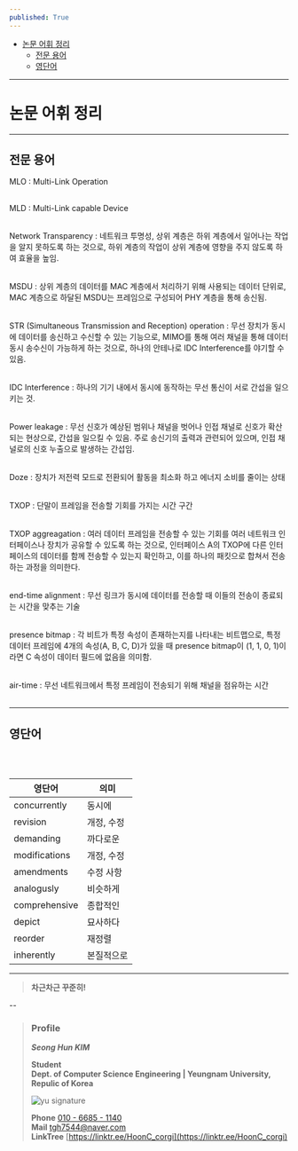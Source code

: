 ```yaml
---
published: True
---
```


<!-- TOC -->
* [논문 어휘 정리](#논문-어휘-정리)
  * [전문 용어](#전문-용어)
  * [영단어](#영단어)
<!-- TOC -->

---

# 논문 어휘 정리

---

## 전문 용어

MLO
: Multi-Link Operation
<br><br>

MLD
: Multi-Link capable Device
<br><br>

Network Transparency
: 네트워크 투명성, 상위 계층은 하위 계층에서 일어나는 작업을 알지 못하도록 하는 것으로, 하위 계층의 작업이 상위 계층에 영향을 주지 않도록 하여 효율을 높임.
<br><br>

MSDU
: 상위 계층의 데이터를 MAC 계층에서 처리하기 위해 사용되는 데이터 단위로, MAC 계층으로 하달된 MSDU는 프레임으로 구성되어 PHY 계층을 통해 송신됨.
<br><br>


STR (Simultaneous Transmission and Reception) operation
: 무선 장치가 동시에 데이터를 송신하고 수신할 수 있는 기능으로, MIMO를 통해 여러 채널을 통해 데이터 동시 송수신이 가능하게 하는 것으로, 하나의 안테나로
IDC Interference를 야기할 수 있음.
<br><br>

IDC Interference
: 하나의 기기 내에서 동시에 동작하는 무선 통신이 서로 간섭을 일으키는 것.
<br><br>

Power leakage
: 무선 신호가 예상된 범위나 채널을 벗어나 인접 채널로 신호가 확산되는 현상으로, 간섭을 일으킬 수 있음. 주로 송신기의 출력과 관련되어 있으며, 인접 채널로의 신호 누출으로 발생하는 간섭임.
<br><br>

Doze
: 장치가 저전력 모드로 전환되어 활동을 최소화 하고 에너지 소비를 줄이는 상태
<br><br>


TXOP
: 단말이 프레임을 전송할 기회를 가지는 시간 구간
<br><br>

TXOP aggreagation
: 여러 데이터 프레임을 전송할 수 있는 기회를 여러 네트워크 인터페이스나 장치가 공유할 수 있도록 하는 것으로, 
인터페이스 A의 TXOP에 다른 인터페이스의 데이터를 함께 전송할 수 있는지 확인하고, 이를 하나의 패킷으로 합쳐서 전송하는 과정을 의미한다.
<br><br>

end-time alignment
: 무선 링크가 동시에 데이터를 전송할 때 이들의 전송이 종료되는 시간을 맞추는 기술
<br><br>

presence bitmap
: 각 비트가 특정 속성이 존재하는지를 나타내는 비트맵으로, 특정 데이터 프레임에 4개의 속성(A, B, C, D)가 있을 때 presence bitmap이 (1, 1, 0, 1)이라면 C 속성이 데이터 필드에 없음을 의미함.
<br><br>

air-time
: 무선 네트워크에서 특정 프레임이 전송되기 위해 채널을 점유하는 시간
<br><br>

---

## 영단어
<br><br>

| 영단어           | 의미     |
|---------------|--------|
| concurrently  | 동시에    |
| revision      | 개정, 수정 |
| demanding     | 까다로운   |
| modifications | 개정, 수정 |
| amendments    | 수정 사항  |
| analogusly    | 비슷하게   |
| comprehensive | 종합적인   |
| depict        | 묘사하다   |
| reorder       | 재정렬    |
| inherently    | 본질적으로  |


---

> **차근차근 꾸준히!**

--

> ### Profile
>
>
> ***Seong Hun KIM***
>
>
> **Student**  
> **Dept. of Computer Science Engineering | Yeungnam University, Repulic of Korea**
>
> ![yu signature](https://github.com/HoonC-corgi/Convolution_Filter_Application/assets/118245330/37c81d9e-cfb8-4aee-8497-ff1071b2458b)
>
> **Phone** [010 - 6685 - 1140](tel:010-6685-1140)  
> **Mail** [tgh7544@naver.com](mailto:tgh7544@naver.com)  
> **LinkTree** [https://linktr.ee/HoonC_corgi](https://linktr.ee/HoonC_corgi)